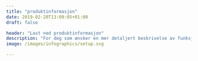 ```yaml
---
title: "produktinformasjon"
date: 2019-02-20T13:09:05+01:00
draft: false

header: "Last ned produktinformasjon"
description: "For deg som ønsker en mer detaljert beskrivelse av funksjonaliteten som finnes i Ignite Analytics. Send inn din e-post for å laste ned produktinformasjon"
image: /images/infographics/setup.svg

---
```

<script charset="utf-8" type="text/javascript" src="//js.hsforms.net/forms/shell.js"></script>

<script>

  hbspt.forms.create({

                portalId: "4304957",

                formId: "0ee0a699-9732-4ee4-b988-0f224246018b"

});

</script>
